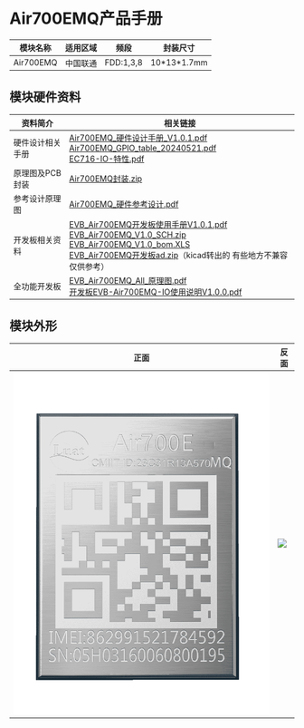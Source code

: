# Air700EMQ产品手册

| 模块名称  | 适用区域 | 频段      | 封装尺寸      |
| --------- | -------- | --------- | ------------- |
| Air700EMQ | 中国联通 | FDD:1,3,8 | 10\*13\*1.7mm |

## 模块硬件资料

| 资料简介         | 相关链接                                                     |
| ---------------- | ------------------------------------------------------------ |
| 硬件设计相关手册 | [Air700EMQ_硬件设计手册_V1.0.1.pdf](https://cdn.openluat-luatcommunity.openluat.com/attachment/20241011160846405_Air700EMQ_硬件设计手册_V1.0.1.pdf)<br />[Air700EMQ_GPIO_table_20240521.pdf](https://cdn.openluat-luatcommunity.openluat.com/attachment/20240521095504789_Air780EL&780ETGG&780ETG&700EL&700EY&700EC_GPIO_table_20240521.pdf)<br />[EC716-IO-特性.pdf](https://cdn.openluat-luatcommunity.openluat.com/attachment/20240508154944217_EC716-IO-特性.pdf) |
| 原理图及PCB封装  | [Air700EMQ封装.zip](https://cdn.openluat-luatcommunity.openluat.com/attachment/20231225171117125_Air700EL&700EY封装.zip) |
| 参考设计原理图   | [Air700EMQ_硬件参考设计.pdf](https://cdn.openluat-luatcommunity.openluat.com/attachment/20240228162252366_Air700EL_硬件参考设计.pdf) |
| 开发板相关资料   | [EVB_Air700EMQ开发板使用手册V1.0.1.pdf](https://cdn.openluat-luatcommunity.openluat.com/attachment/20240417135218605_EVB_Air700EC开发板使用手册V1.0.1.pdf)<br />[EVB_Air700EMQ_V1.0_SCH.zip](https://cdn.openluat-luatcommunity.openluat.com/attachment/20230308153627280_EVB_Air700E_V1.0_SCH.zip)<br />[EVB_Air700EMQ_V1.0_bom.XLS](https://cdn.openluat-luatcommunity.openluat.com/attachment/20230331111453962_EVB_Air700E_V1.0_bom.XLS)<br />[EVB_Air700EMQ开发板ad.zip](https://cdn.openluat-luatcommunity.openluat.com/attachment/20230510094340802_EVB_Air700E开发板ad.zip)（kicad转出的 有些地方不兼容仅供参考） |
| 全功能开发板     | [EVB_Air700EMQ_All_原理图.pdf](https://cdn.openluat-luatcommunity.openluat.com/attachment/20240528151044948_EVB_Air700EL_All_Func.pdf)<br />[开发板EVB-Air700EMQ-IO使用说明V1.0.0.pdf](https://cdn.openluat-luatcommunity.openluat.com/attachment/20240528160859252_开发板EVB-Air700EC-IO使用说明V1.0.0.pdf) |

## 模块外形

| 正面                        | 反面                          |
| --------------------------- | ----------------------------- |
| ![](./image/700EMQ正面.png) | ![](./image/700E系列反面.png) |
